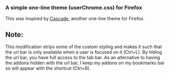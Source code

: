 ### A simple one-line theme (userChrome.css) for Firefox
This was inspired by [Cascade](https://github.com/andreasgrafen/cascade), another one-line theme for Firefox.

## Note:
This modification strips some of the custom styling and makes it such that the url bar is only available when a user is focused on it (Ctrl+L).
By hiding the url bar, you have full access to the tab bar. As an alternative to having the addons hidden with the url bar, I keep my addons on my bookmarks bar so will appear with the shortcut (Ctrl+B).
